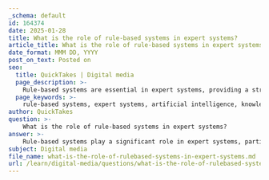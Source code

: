 ```yaml
---
_schema: default
id: 164374
date: 2025-01-28
title: What is the role of rule-based systems in expert systems?
article_title: What is the role of rule-based systems in expert systems?
date_format: MMM DD, YYYY
post_on_text: Posted on
seo:
  title: QuickTakes | Digital media
  page_description: >-
    Rule-based systems are essential in expert systems, providing a structured approach for knowledge representation, decision-making, and adaptability in artificial intelligence applications.
  page_keywords: >-
    rule-based systems, expert systems, artificial intelligence, knowledge representation, decision-making framework, maintenance and updates, knowledge base, inference engine, handling uncertainty, advantages and disadvantages
author: QuickTakes
question: >-
    What is the role of rule-based systems in expert systems?
answer: >-
    Rule-based systems play a significant role in expert systems, particularly in the field of artificial intelligence (AI). Here are the key aspects of their role:\n\n1. **Knowledge Representation**: Rule-based expert systems encode knowledge in the form of "if-then" rules. This allows the system to mimic the reasoning of human experts by applying these rules to specific situations. For example, a rule might state: "If condition A is true, then action B should be taken." This structure makes it easier to represent complex decision-making processes.\n\n2. **Decision-Making Framework**: These systems provide a transparent and interpretable framework for decision-making. The predefined rules allow users to understand how conclusions are reached, which is crucial in fields where accountability and justification of decisions are important.\n\n3. **Ease of Maintenance and Updates**: Rule-based systems can be easier to maintain and update compared to more complex AI models. New rules can be added or existing ones modified without overhauling the entire system, making it adaptable to changing knowledge or requirements.\n\n4. **Separation of Knowledge and Processing**: In rule-based systems, there is a clear distinction between the knowledge base (the set of rules) and the inference engine (the mechanism that applies the rules to data). This separation enhances the system's flexibility and allows for easier updates to the knowledge base without affecting the processing logic.\n\n5. **Handling Uncertainty**: Rule-based expert systems can cope with incomplete and uncertain knowledge. They can incorporate rules that account for various degrees of certainty, allowing for more nuanced decision-making.\n\n6. **Advantages and Disadvantages**: While rule-based systems offer advantages such as high precision and explainability, they also have limitations. For instance, they can be inflexible when faced with situations not covered by existing rules, leading to potential inaccuracies. Additionally, the relationships between rules can become opaque in larger systems, complicating the understanding of how decisions are made.\n\nIn summary, rule-based systems are foundational to expert systems in AI, providing a structured, interpretable, and maintainable approach to emulating expert decision-making. Their effectiveness, however, is contingent upon the comprehensiveness of the rules and the system's ability to adapt to new information.
subject: Digital media
file_name: what-is-the-role-of-rulebased-systems-in-expert-systems.md
url: /learn/digital-media/questions/what-is-the-role-of-rulebased-systems-in-expert-systems
---
```


&nbsp;